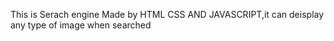 This is Serach engine Made by HTML CSS AND JAVASCRIPT,it can deisplay any type of image when searched 
